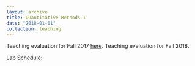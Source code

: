 ```yaml
---
layout: archive
title: Quantitative Methods I
date: "2018-01-01"
collection: teaching
---
```


Teaching evaluation for Fall 2017 [here](https://shanexuan.github.io/files/qm1-eval-fa18.pdf).
Teaching evaluation for Fall 2018.

Lab Schedule: 
